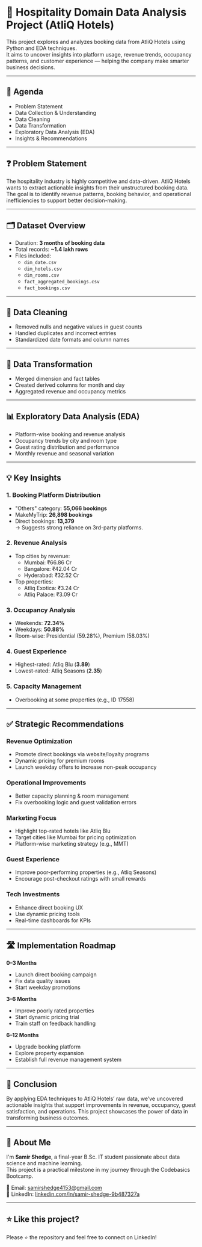 # 🏨 Hospitality Domain Data Analysis Project (AtliQ Hotels)

This project explores and analyzes booking data from AtliQ Hotels using Python and EDA techniques.  
It aims to uncover insights into platform usage, revenue trends, occupancy patterns, and customer experience — helping the company make smarter business decisions.

---

## 📌 Agenda

- Problem Statement  
- Data Collection & Understanding  
- Data Cleaning  
- Data Transformation  
- Exploratory Data Analysis (EDA)  
- Insights & Recommendations  

---

## ❓ Problem Statement

The hospitality industry is highly competitive and data-driven. AtliQ Hotels wants to extract actionable insights from their unstructured booking data. The goal is to identify revenue patterns, booking behavior, and operational inefficiencies to support better decision-making.

---

## 🗂️ Dataset Overview

- Duration: **3 months of booking data**
- Total records: **~1.4 lakh rows**
- Files included:
  - `dim_date.csv`
  - `dim_hotels.csv`
  - `dim_rooms.csv`
  - `fact_aggregated_bookings.csv`
  - `fact_bookings.csv`

---

## 🧹 Data Cleaning

- Removed nulls and negative values in guest counts  
- Handled duplicates and incorrect entries  
- Standardized date formats and column names

---

## 🔄 Data Transformation

- Merged dimension and fact tables  
- Created derived columns for month and day  
- Aggregated revenue and occupancy metrics  

---

## 📊 Exploratory Data Analysis (EDA)

- Platform-wise booking and revenue analysis  
- Occupancy trends by city and room type  
- Guest rating distribution and performance  
- Monthly revenue and seasonal variation  

---

## 💡 Key Insights

### 1. Booking Platform Distribution
- "Others" category: **55,066 bookings**
- MakeMyTrip: **26,898 bookings**
- Direct bookings: **13,379**  
→ Suggests strong reliance on 3rd-party platforms.

### 2. Revenue Analysis
- Top cities by revenue:
  - Mumbai: ₹66.86 Cr
  - Bangalore: ₹42.04 Cr
  - Hyderabad: ₹32.52 Cr
- Top properties:
  - Atliq Exotica: ₹3.24 Cr
  - Atliq Palace: ₹3.09 Cr

### 3. Occupancy Analysis
- Weekends: **72.34%**
- Weekdays: **50.88%**
- Room-wise: Presidential (59.28%), Premium (58.03%)

### 4. Guest Experience
- Highest-rated: Atliq Blu (**3.89**)
- Lowest-rated: Atliq Seasons (**2.35**)

### 5. Capacity Management
- Overbooking at some properties (e.g., ID 17558)

---

## ✅ Strategic Recommendations

### Revenue Optimization
- Promote direct bookings via website/loyalty programs  
- Dynamic pricing for premium rooms  
- Launch weekday offers to increase non-peak occupancy

### Operational Improvements
- Better capacity planning & room management  
- Fix overbooking logic and guest validation errors

### Marketing Focus
- Highlight top-rated hotels like Atliq Blu  
- Target cities like Mumbai for pricing optimization  
- Platform-wise marketing strategy (e.g., MMT)

### Guest Experience
- Improve poor-performing properties (e.g., Atliq Seasons)  
- Encourage post-checkout ratings with small rewards

### Tech Investments
- Enhance direct booking UX  
- Use dynamic pricing tools  
- Real-time dashboards for KPIs

---

## 🛣️ Implementation Roadmap

**0–3 Months**
- Launch direct booking campaign  
- Fix data quality issues  
- Start weekday promotions  

**3–6 Months**
- Improve poorly rated properties  
- Start dynamic pricing trial  
- Train staff on feedback handling  

**6–12 Months**
- Upgrade booking platform  
- Explore property expansion  
- Establish full revenue management system  

---

## 🏁 Conclusion

By applying EDA techniques to AtliQ Hotels’ raw data, we’ve uncovered actionable insights that support improvements in revenue, occupancy, guest satisfaction, and operations. This project showcases the power of data in transforming business outcomes.

---

## 👤 About Me

I'm **Samir Shedge**, a final-year B.Sc. IT student passionate about data science and machine learning.  
This project is a practical milestone in my journey through the Codebasics Bootcamp.

📧 Email: [samirshedge4153@gmail.com](mailto:samirshedge4153@gmail.com)  
🔗 LinkedIn: [linkedin.com/in/samir-shedge-9b487327a](https://www.linkedin.com/in/samir-shedge-9b487327a)

---

## ⭐ Like this project?
Please ⭐ the repository and feel free to connect on LinkedIn!


